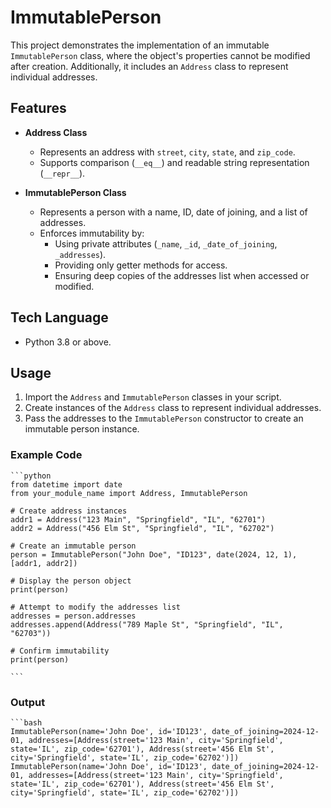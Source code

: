 # ImmutablePerson

This project demonstrates the implementation of an immutable `ImmutablePerson` class, where the object's properties cannot be modified after creation. Additionally, it includes an `Address` class to represent individual addresses.

## Features

- **Address Class**
  - Represents an address with `street`, `city`, `state`, and `zip_code`.
  - Supports comparison (`__eq__`) and readable string representation (`__repr__`).

- **ImmutablePerson Class**
  - Represents a person with a name, ID, date of joining, and a list of addresses.
  - Enforces immutability by:
    - Using private attributes (`_name`, `_id`, `_date_of_joining`, `_addresses`).
    - Providing only getter methods for access.
    - Ensuring deep copies of the addresses list when accessed or modified.

## Tech Language 

- Python 3.8 or above.

## Usage

1. Import the `Address` and `ImmutablePerson` classes in your script.
2. Create instances of the `Address` class to represent individual addresses.
3. Pass the addresses to the `ImmutablePerson` constructor to create an immutable person instance.

### Example Code

    ```python
    from datetime import date
    from your_module_name import Address, ImmutablePerson

    # Create address instances
    addr1 = Address("123 Main", "Springfield", "IL", "62701")
    addr2 = Address("456 Elm St", "Springfield", "IL", "62702")

    # Create an immutable person
    person = ImmutablePerson("John Doe", "ID123", date(2024, 12, 1), [addr1, addr2])

    # Display the person object
    print(person)

    # Attempt to modify the addresses list
    addresses = person.addresses
    addresses.append(Address("789 Maple St", "Springfield", "IL", "62703"))

    # Confirm immutability
    print(person)

    ```

### Output 

    ```bash
    ImmutablePerson(name='John Doe', id='ID123', date_of_joining=2024-12-01, addresses=[Address(street='123 Main', city='Springfield', state='IL', zip_code='62701'), Address(street='456 Elm St', city='Springfield', state='IL', zip_code='62702')])
    ImmutablePerson(name='John Doe', id='ID123', date_of_joining=2024-12-01, addresses=[Address(street='123 Main', city='Springfield', state='IL', zip_code='62701'), Address(street='456 Elm St', city='Springfield', state='IL', zip_code='62702')])


